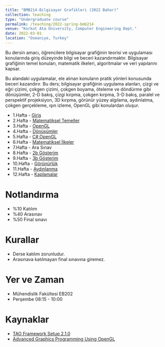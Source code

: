 ```yaml
---
title: "BMB214-Bilgisayar Grafikleri (2022 Bahar)"
collection: teaching
type: "Undergraduate course"
permalink: /teaching/2022-spring-bmb214
venue: "Korkut Ata University, Computer Engineering Dept."
date: 2022-03-01
location: "Osmaniye, Turkey"
---
```


Bu dersin amacı, öğrencilere bilgisayar grafiğinin teorisi ve uygulaması konularında giriş
düzeyinde bilgi ve beceri kazandırmaktır. Bilgisayar grafiğinin temel konuları, matematik ilkeleri,
algoritmalar ve veri yapılarını kapsar. 

Bu alandaki uygulamalar, ele alınan konuların pratik yönleri
konusunda beceri kazandırır. Bu ders; bilgisayar grafiğinin uygulama alanları, çizgi ve eğri çizimi,
çokgen çizimi, çokgen boyama, öteleme ve döndürme gibi dönüşümler, 2-D bakış, çizgi kırpma,
çokgen kırpma, 3-D bakış, paralel ve perspektif projeksiyon, 3D kırpma, görünür yüzey algılama,
aydınlatma, çokgen gerçekleme, ışın izleme, OpenGL gibi konulardan oluşur.




*  1.Hafta - [Giriş](bmb214/01.giris.pptx)
*  2.Hafta - [Matematiksel Temeller]()
*  3.Hafta - [OpenGL]()
*  4.Hafta - [Dönüşümler]()
*  5.Hafta - [C#,OpenGL]() 
*  6.Hafta - [Matematiksel İlkeler]()
*  7.Hafta - Ara Sınav
*  8.Hafta - [2b Gösterim]()
*  9.Hafta - [3b Gösterim]()
* 10.Hafta - [Görünürlük]()
* 11.Hafta - [Aydınlanma]()
* 12.Hafta - [Kaplamalar]()


Notlandırma
====== 
* %10 Katılım
* %40 Arasınav
* %50 Final sınavı


Kurallar
====== 
* Derse katılım zorunludur.
* Arasınava katılmayan final sınavına giremez.


Yer ve Zaman
====== 
* Mühendislik Fakültesi EB202
* Perşembe 08:15 - 10:00


Kaynaklar
====== 
* [TAO Framework Setup 2.1.0](https://sourceforge.net/projects/taoframework/files/)
* [Advanced Graphics Programming Using OpenGL](bmb214/OpenGL.pdf)


